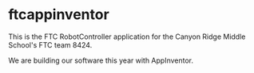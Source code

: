 # ftcappinventor

This is the FTC RobotController application for the Canyon Ridge Middle School's FTC team 8424.

We are building our software this year with AppInventor.

